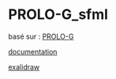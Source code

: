 # PROLO-G_sfml

basé sur : [PROLO-G](https://github.com/UP-4303/PR0L0-G)

[documentation](doc/html/index.html)

[exalidraw](https://excalidraw.com/#room=fe53177f954430e70f9d,8A8VAIxnyo5qxt7pxxcmUg)